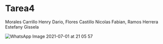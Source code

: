 # Tarea4

Morales Carrillo Henry Dario, Flores Castillo Nicolas Fabian, Ramos Herrera Estefany Gissela


![WhatsApp Image 2021-07-01 at 21 05 57](https://user-images.githubusercontent.com/85144847/125351038-322c6f00-e325-11eb-9115-1c68922a829f.jpeg)
